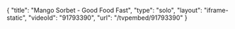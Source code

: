 {
    "title": "Mango Sorbet - Good Food Fast",
    "type": "solo",
    "layout": "iframe-static",
    "videoId": "91793390",
    "url": "\/tvpembed\/91793390"
}